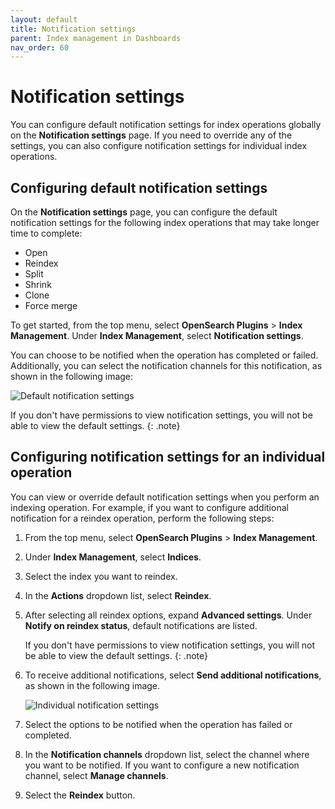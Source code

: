 ```yaml
---
layout: default
title: Notification settings
parent: Index management in Dashboards
nav_order: 60
---
```


# Notification settings

You can configure default notification settings for index operations globally on the **Notification settings** page. If you need to override any of the settings, you can also configure notification settings for individual index operations.

## Configuring default notification settings

On the **Notification settings** page, you can configure the default notification settings for the following index operations that may take longer time to complete:

- Open
- Reindex
- Split
- Shrink
- Clone
- Force merge

To get started, from the top menu, select **OpenSearch Plugins** > **Index Management**. Under **Index Management**, select **Notification settings**.

You can choose to be notified when the operation has completed or failed. Additionally, you can select the notification channels for this notification, as shown in the following image:

![Default notification settings]({{site.url}}{{site.baseurl}}/images/admin-ui-index/notifications.png)

If you don't have permissions to view notification settings, you will not be able to view the default settings. 
{: .note}

## Configuring notification settings for an individual operation

You can view or override default notification settings when you perform an indexing operation. For example, if you want to configure additional notification for a reindex operation, perform the following steps:

1. From the top menu, select **OpenSearch Plugins** > **Index Management**.
1. Under **Index Management**, select **Indices**.
1. Select the index you want to reindex.
1. In the **Actions** dropdown list, select **Reindex**.
1. After selecting all reindex options, expand **Advanced settings**. Under **Notify on reindex status**, default notifications are listed. 
    
    If you don't have permissions to view notification settings, you will not be able to view the default settings. 
    {: .note}
1. To receive additional notifications, select **Send additional notifications**, as shown in the following image.

    ![Individual notification settings]({{site.url}}{{site.baseurl}}/images/admin-ui-index/notification-individual.png)
1. Select the options to be notified when the operation has failed or completed.
1. In the **Notification channels** dropdown list, select the channel where you want to be notified. If you want to configure a new notification channel, select **Manage channels**.
1. Select the **Reindex** button.

